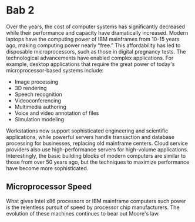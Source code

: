 # Bab 2

Over the years, the cost of computer systems has significantly decreased while their performance and capacity have dramatically increased. Modern laptops have the computing power of IBM mainframes from 10-15 years ago, making computing power nearly "free." This affordability has led to disposable microprocessors, such as those in digital pregnancy tests. The technological advancements have enabled complex applications. For example, desktop applications that require the great power of today's microprocessor-based systems include:

- Image processing
- 3D rendering
- Speech recognition
- Videoconferencing
- Multimedia authoring
- Voice and video annotation of files
- Simulation modeling

Workstations now support sophisticated engineering and scientific applications, while powerful servers handle transaction and database processing for businesses, replacing old mainframe centers. Cloud service providers also use high-performance servers for high-volume applications. Interestingly, the basic building blocks of modern computers are similar to those from over 50 years ago, but the techniques to maximize performance have become more sophisticated.

## Microprocessor Speed

What gives Intel x86 processors or IBM mainframe computers such power is the relentless pursuit of speed by processor chip manufacturers. The evolution of these machines continues to bear out Moore's law.
